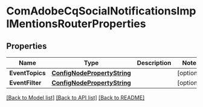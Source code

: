 # ComAdobeCqSocialNotificationsImplMentionsRouterProperties

## Properties
Name | Type | Description | Notes
------------ | ------------- | ------------- | -------------
**EventTopics** | [**ConfigNodePropertyString**](configNodePropertyString.md) |  | [optional] 
**EventFilter** | [**ConfigNodePropertyString**](configNodePropertyString.md) |  | [optional] 

[[Back to Model list]](../README.md#documentation-for-models) [[Back to API list]](../README.md#documentation-for-api-endpoints) [[Back to README]](../README.md)



